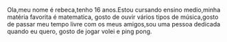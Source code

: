 Ola,meu nome é rebeca,tenho 16 anos.Estou cursando ensino medio,minha matéria favorita é matematica,
gosto de ouvir vários tipos de música,gosto de passar meu tempo livre com os meus amigos,sou uma pessoa dedicada quando eu quero,
gosto de jogar volei e ping pong.

<!---
rezinha20/rezinha20 is a ✨ special ✨ repository because its `README.md` (this file) appears on your GitHub profile.
You can click the Preview link to take a look at your changes.
--->
